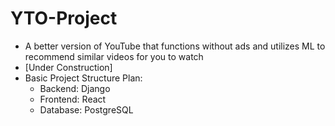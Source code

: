 # YTO-Project
* A better version of YouTube that functions without ads and utilizes ML to recommend similar videos for you to watch
* [Under Construction]
* Basic Project Structure Plan:
  * Backend: Django
  * Frontend: React
  * Database: PostgreSQL
